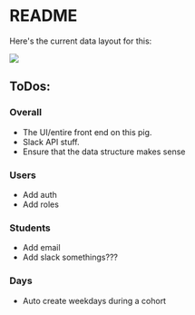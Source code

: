 # README

Here's the current data layout for this:

![](https://github.com/dorton/v2_student_organization/raw/master/erd.png)

## ToDos:

### Overall

- The UI/entire front end on this pig.
- Slack API stuff.
- Ensure that the data structure makes sense

### Users

- Add auth
- Add roles

### Students

- Add email
- Add slack somethings???

### Days

- Auto create weekdays during a cohort 
